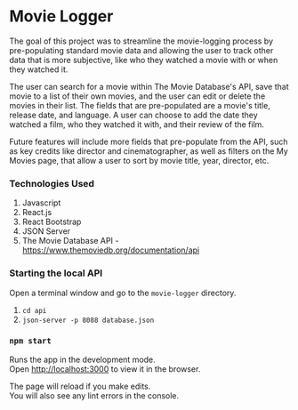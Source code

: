 # Movie Logger

The goal of this project was to streamline the movie-logging process by pre-populating standard movie data and allowing the user to track other data that is more subjective, like who they watched a movie with or when they watched it. 

The user can search for a movie within The Movie Database's API, save that movie to a list of their own movies, and the user can edit or delete the movies in their list. The fields that are pre-populated are a movie's title, release date, and language. A user can choose to add the date they watched a film, who they watched it with, and their review of the film.

Future features will include more fields that pre-populate from the API, such as key credits like director and cinematographer, as well as filters on the My Movies page, that allow a user to sort by movie title, year, director, etc.

### Technologies Used
1. Javascript
2. React.js
3. React Bootstrap
4. JSON Server
5. The Movie Database API - https://www.themoviedb.org/documentation/api

### Starting the local API

Open a terminal window and go to the `movie-logger` directory.

1. `cd api`
2. `json-server -p 8088 database.json`

### `npm start`

Runs the app in the development mode.\
Open [http://localhost:3000](http://localhost:3000) to view it in the browser.

The page will reload if you make edits.\
You will also see any lint errors in the console.